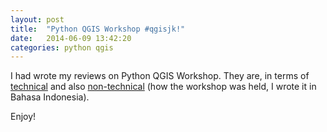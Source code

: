 ```yaml
---
layout: post
title:  "Python QGIS Workshop #qgisjk!"
date:   2014-06-09 13:42:20
categories: python qgis 
---
```


I had wrote my reviews on Python QGIS Workshop. They are, in terms of [technical](http://zakiakhmad.wordpress.com/2014/06/07/python-qgis-workshop-qgisjk/) and also [non-technical](http://blogs.itb.ac.id/zakiakhmad/2014/06/09/review-pelaksanaan-workshop-python-qgis-qgisjk/) (how the workshop was held, I wrote it in Bahasa Indonesia). 

Enjoy! 

